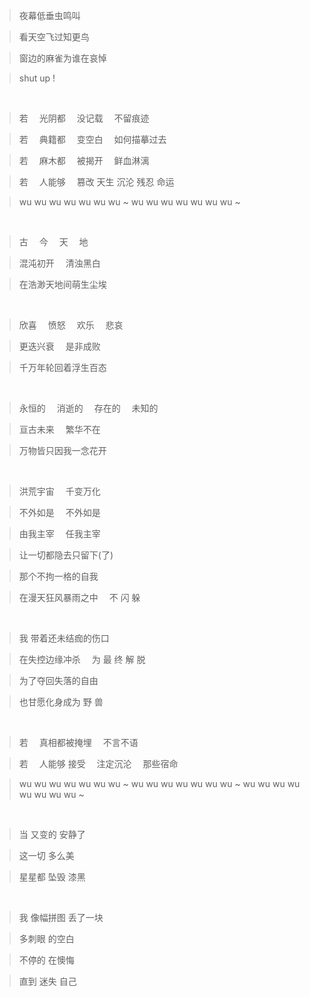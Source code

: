 
> 夜幕低垂虫鸣叫

> 看天空飞过知更鸟

> 窗边的麻雀为谁在哀悼

> shut up ! 

<br/>

> 若&emsp;    光阴都&emsp;    没记载&emsp;    不留痕迹

> 若&emsp;    典籍都&emsp;    变空白&emsp;    如何描摹过去

> 若&emsp;    麻木都&emsp;    被揭开&emsp;    鲜血淋漓

> 若&emsp;    人能够&emsp;    篡改 天生 沉沦 残忍 命运

> wu wu wu wu wu wu wu  ~  wu wu wu wu wu wu wu ~

<br/>

> 古&emsp;     今&emsp;     天&emsp;     地

> 混沌初开&emsp;     清浊黑白

> 在浩渺天地间萌生尘埃

<br/>

> 欣喜&emsp;     愤怒&emsp;     欢乐&emsp;     悲哀 

> 更迭兴衰&emsp;     是非成败

> 千万年轮回着浮生百态

<br/>


> 永恒的&emsp;     消逝的&emsp;     存在的&emsp;     未知的 

> 亘古未来&emsp;     繁华不在

> 万物皆只因我一念花开

<br/>


> 洪荒宇宙&emsp;     千变万化 

> 不外如是&emsp;     不外如是

> 由我主宰&emsp;    任我主宰

> 让一切都隐去只留下(了)

> 那个不拘一格的自我

> 在漫天狂风暴雨之中&emsp;     不 闪 躲

<br/>

> 我 带着还未结痂的伤口

> 在失控边缘冲杀&emsp;     为 最 终 解 脱

> 为了夺回失落的自由

> 也甘愿化身成为 野 兽

<br/>

> 若&emsp;   真相都被掩埋&emsp;      不言不语

> 若&emsp;   人能够  接受&emsp;     注定沉沦&emsp;     那些宿命

> wu wu wu wu wu wu wu ~ wu wu wu wu wu wu wu ~ wu wu wu wu wu wu wu wu ~

<br/>

> 当 又变的 安静了

> 这一切 多么美

> 星星都 坠毁 漆黑

<br/>

> 我 像幅拼图 丢了一块

> 多刺眼 的空白

> 不停的 在懊悔

> 直到 迷失 自己
